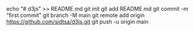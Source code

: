 echo "# d3js" >> README.md
git init
git add README.md
git commit -m "first commit"
git branch -M main
git remote add origin https://github.com/sidtsa/d3js.git
git push -u origin main
